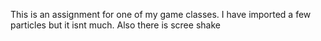 This is an assignment for one of my game classes. I have imported a few particles but it isnt much. Also there is scree shake
